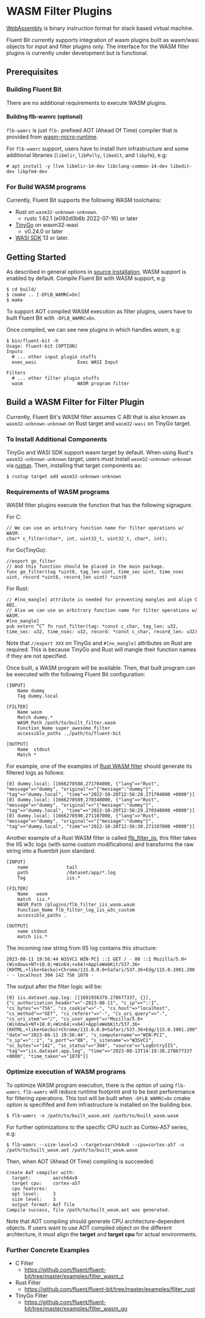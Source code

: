 # WASM Filter Plugins

[WebAssembly](https://webassembly.org/) is binary instruction format for stack based virtual machine.

Fluent Bit currently supports integration of wasm plugins built as wasm/wasi objects for input and filter plugins only.
The interface for the WASM filter plugins is currently under development but is functional.

## Prerequisites

### Building Fluent Bit

There are no additional requirements to execute WASM plugins.

#### Building flb-wamrc (optional)

`flb-wamrc` is just `flb-` prefixed AOT (Ahead Of Time) compiler that is provided from [wasm-micro-runtime](https://github.com/bytecodealliance/wasm-micro-runtime).

For `flb-wamrc` support, users have to install llvm infrastructure and some additional libraries (`libmlir`, `libPolly`, `libedit`, and `libpfm`), e.g:

```text
# apt install -y llvm libmlir-14-dev libclang-common-14-dev libedit-dev libpfm4-dev
```

### For Build WASM programs

Currently, Fluent Bit supports the following WASM toolchains:

* Rust on `wasm32-unknown-unknown`.
  * rustc 1.62.1 (e092d0b6b 2022-07-16) or later
* [TinyGo](https://github.com/tinygo-org/tinygo) on wasm32-wasi
  * v0.24.0 or later
* [WASI SDK](https://github.com/WebAssembly/wasi-sdk) 13 or later.

## Getting Started

As described in general options in [source installation](../installation/sources/build-and-install.md),
WASM support is enabled by default.
Compile Fluent Bit with WASM support, e.g:

```text
$ cd build/
$ cmake .. [-DFLB_WAMRC=On]
$ make
```

To support AOT compiled WASM execution as filter plugins, users have to built Fluent Bit with `-DFLB_WAMRC=On`.

Once compiled, we can see new plugins in which handles _wasm_, e.g:

```text
$ bin/fluent-bit -h
Usage: fluent-bit [OPTION]
Inputs
  # ... other input plugin stuffs
  exec_wasi               Exec WASI Input

Filters
  # ... other filter plugin stuffs
  wasm                    WASM program filter
```

## Build a WASM Filter for Filter Plugin

Currently, Fluent Bit's WASM filter assumes C ABI that is also known as `wasm32-unknown-unknown` on Rust target and `wasm32-wasi` on TinyGo target.

### To Install Additional Components

TinyGo and WASI SDK support wasm target by default.
When using Rust's `wasm32-unknown-unknown` target, users must install `wasm32-unknown-unknown` via [rustup](https://rustup.rs/). Then, installing that target components as:

```text
$ rustup target add wasm32-unknown-unknown
```

### Requirements of WASM programs

WASM filter plugins execute the function that has the following signagure.

For C:

```text
// We can use an arbitrary function name for filter operations w/ WASM.
char* c_filter(char*, int, uint32_t, uint32_t, char*, int);
```

For Go(TinyGo):

```text
//export go_filter
// And this function should be placed in the main package.
func go_filter(tag *uint8, tag_len uint, time_sec uint, time_nsec uint, record *uint8, record_len uint) *uint8
```

For Rust:

```text
// #[no_mangle] attribute is needed for preventing mangles and align C ABI.
// Also we can use an arbitrary function name for filter operations w/ WASM.
#[no_mangle]
pub extern “C” fn rust_filter(tag: *const c_char, tag_len: u32, time_sec: u32, time_nsec: u32, record: *const c_char, record_len: u32)
```

Note that `//export XXX` on TinyGo and `#[no_mangle]` attributes on Rust are required. This is because TinyGo and Rust will mangle their function names if they are not specified.

Once built, a WASM program will be available. Then, that built program can be executed with the following Fluent Bit configuration:

```text
[INPUT]
    Name dummy
    Tag dummy.local

[FILTER]
    Name wasm
    Match dummy.*
    WASM_Path /path/to/built_filter.wasm
    Function_Name super_awesome_filter
    accessible_paths .,/path/to/fluent-bit

[OUTPUT]
    Name  stdout
    Match *
```

For example, one of the examples of [Rust WASM filter](https://github.com/fluent/fluent-bit/tree/master/examples/filter_rust) should generate its filtered logs as follows:

```text
[0] dummy.local: [1666270588.271704000, {"lang"=>"Rust", "message"=>"dummy", "original"=>"{"message":"dummy"}", "tag"=>"dummy.local", "time"=>"2022-10-20T12:56:28.271704000 +0000"}]
[0] dummy.local: [1666270589.270348000, {"lang"=>"Rust", "message"=>"dummy", "original"=>"{"message":"dummy"}", "tag"=>"dummy.local", "time"=>"2022-10-20T12:56:29.270348000 +0000"}]
[0] dummy.local: [1666270590.271107000, {"lang"=>"Rust", "message"=>"dummy", "original"=>"{"message":"dummy"}", "tag"=>"dummy.local", "time"=>"2022-10-20T12:56:30.271107000 +0000"}]
```

Another example of a Rust WASM filter is called [flb_filter_iis](https://github.com/kenriortega/flb_filter_iis), this filter takes the IIS w3c logs (with some custom modifications) and transforms the raw string into a fluentbit json standard.

```text
[INPUT]
    name              tail
    path              /dataset/app/*.log
    Tag               iis.*

[FILTER]
    Name   wasm
    match  iis.*
    WASM_Path /plugins/flb_filter_iis_wasm.wasm
    Function_Name flb_filter_log_iis_w3c_custom
    accessible_paths .

[OUTPUT]
    name stdout
    match iis.*
```

The incoming raw string from IIS log contains this structure:

`2023-08-11 19:56:44 W3SVC1 WIN-PC1 ::1 GET / - 80 ::1 Mozilla/5.0+(Windows+NT+10.0;+Win64;+x64)+AppleWebKit/537.36+(KHTML,+like+Gecko)+Chrome/115.0.0.0+Safari/537.36+Edg/115.0.1901.200 - - localhost 304 142 756 1078 -`

The output after the filter logic will be:

```text
[0] iis.dataset.app.log: [[1691936378.278677337, {}], {"c_authorization_header"=>"-2023-08-11", "c_ip"=>"::1", "cs_bytes"=>"756", "cs_cookie"=>"-", "cs_host"=>"localhost", "cs_method"=>"GET", "cs_referer"=>"-", "cs_uri_query"=>"-", "cs_uri_stem"=>"/", "cs_user_agent"=>"Mozilla/5.0+(Windows+NT+10.0;+Win64;+x64)+AppleWebKit/537.36+(KHTML,+like+Gecko)+Chrome/115.0.0.0+Safari/537.36+Edg/115.0.1901.200", "date"=>"2023-08-11 19:56:44", "s_computername"=>"WIN-PC1", "s_ip"=>"::1", "s_port"=>"80", "s_sitename"=>"W3SVC1", "sc_bytes"=>"142", "sc_status"=>"304", "source"=>"LogEntryIIS", "tag"=>"iis.dataset.app.log", "time"=>"2023-08-13T14:19:38.278677337 +0000", "time_taken"=>"1078"}]
```

### Optimize execution of WASM programs

To optimize WASM program execution, there is the option of using `flb-wamrc`.
`flb-wamrc` will reduce runtime footprint and to be best perforemance for filtering operations.
This tool will be built when `-DFLB_WAMRC=On` cmake option is specififed and llvm infrastructure is installed on the building box.

```shell
$ flb-wamrc -o /path/to/built_wasm.aot /path/to/built_wasm.wasm
```

For further optimizations to the specific CPU such as Cortex-A57 series, e.g:

```text
$ flb-wamrc --size-level=3 --target=aarch64v8 --cpu=cortex-a57 -o /path/to/built_wasm.aot /path/to/built_wasm.wasm
```

Then, when AOT (Ahead Of Time) compiling is succeeded:

```text
Create AoT compiler with:
  target:        aarch64v8
  target cpu:    cortex-a57
  cpu features:
  opt level:     3
  size level:    3
  output format: AoT file
Compile success, file /path/to/built_wasm.aot was generated.
```

Note that AOT compiling should generate CPU architecture-dependent objects. If users want to use AOT compiled object on the different archtecture, it must align the **target** and **target cpu** for actual environments.

### Further Concrete Examples

* C Filter
  * https://github.com/fluent/fluent-bit/tree/master/examples/filter_wasm_c
* Rust Filter
  * https://github.com/fluent/fluent-bit/tree/master/examples/filter_rust
* TinyGo Filter
  * https://github.com/fluent/fluent-bit/tree/master/examples/filter_wasm_go
